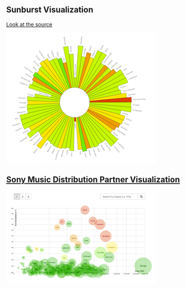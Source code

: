 
## Sunburst Visualization

[Look at the source](/sunburst)

![Sunburst](/sunburst/sunburst-sm.gif)


## [Sony Music Distribution Partner Visualization](/partnerviz)

![Sunburst](/partnerviz/partnerviz-sm.gif)



